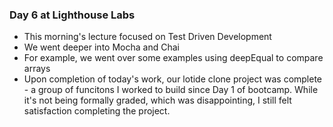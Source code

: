 ### Day 6 at Lighthouse Labs

* This morning's lecture focused on Test Driven Development
* We went deeper into Mocha and Chai 
* For example, we went over some examples using deepEqual to compare arrays
* Upon completion of today's work, our lotide clone project was complete - a group of funcitons I worked to build since Day 1 of bootcamp. While it's not being formally graded, which was disappointing, I still felt satisfaction completing the project. 